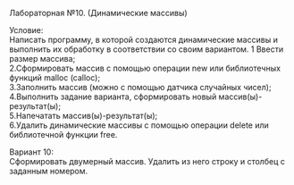 Лабораторная №10. (Динамические массивы)  
  
Условие:  
Написать программу, в которой создаются динамические
массивы и выполнить их обработку в соответствии со своим
вариантом.
1 Ввести размер массива;  
2.Сформировать массив с помощью операции new или
библиотечных функций malloc (calloc);  
3.Заполнить массив (можно с помощью датчика случайных
чисел);  
4.Выполнить задание варианта, сформировать новый
массив(ы)-результат(ы);  
5.Напечатать массив(ы)-результат(ы);  
6.Удалить динамические массивы с помощью операции
delete или библиотечной функции free.  
  
Вариант 10:  
Сформировать двумерный массив. Удалить из него
строку и столбец с заданным номером.
